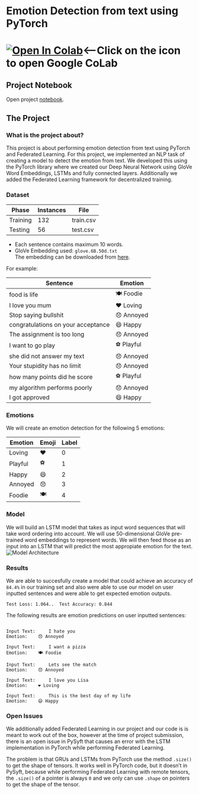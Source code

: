 # Emotion Detection from text using PyTorch

# [![Open In Colab](https://colab.research.google.com/assets/colab-badge.svg)](https://colab.research.google.com/github/anmol-sinha-coder/Sentiment_Emotion_Analysis/blob/main/Multi_Emotion_Analyzer/Emotion_detection_from_text_using_PyTorch.ipynb)<--Click on the icon to open Google CoLab

## Project Notebook
Open project [notebook](Emotion_detection_from_text_using_PyTorch.ipynb).

## The Project

### What is the project about?
This project is about performing emotion detection from text using PyTorch and Federated Learning.
For this project, we implemented an NLP task of creating a model to detect the emotion from text. We developed this using the PyTorch library where we created our Deep Neural Network using GloVe Word Embeddings, LSTMs and fully connected layers. Additionally we added the Federated Learning framework for decentralized training.

### Dataset

Phase | Instances | File |
--- | --- | --- |
Training | 132 | train.csv |
Testing | 56 | test.csv |

* Each sentence contains maximum 10 words.     
* GloVe Embedding used: `glove.6B.50d.txt`   
The embedding can be downloaded from [here](https://worksheets.codalab.org/rest/bundles/0x97c870dd60eb4f0fa53f257978851c60/contents/blob/glove.6B.50d.txt ).

For example:

| Sentence | Emotion   |
|----------|-----------|
|food is life|  🍽 Foodie|
|I love you mum|  ❤️ Loving|
|Stop saying bullshit|  😞 Annoyed|
|congratulations on your acceptance|  😄 Happy|
|The assignment is too long|    😞 Annoyed|
|I want to go play| ⚽️ Playful|
|she did not answer my text| 😞 Annoyed|
|Your stupidity has no limit| 😞 Annoyed|
|how many points did he score|  ⚽️ Playful|
|my algorithm performs poorly| 😞 Annoyed|
|I got approved|  😄 Happy|


### Emotions

We will create an emotion detection for the following 5 emotions:

| Emotion | Emoji   | Label   |
|------|------|------|
|Loving| ❤️| 0|
|Playful| ⚽️| 1|
|Happy| 😄| 2|
|Annoyed| 😞| 3|
|Foodie| 🍽| 4|

### Model
We will build an LSTM model that takes as input word sequences that will take word ordering into account. We will use 50-dimensional GloVe pre-trained word embeddings to represent words. We will then feed those as an input into an LSTM that will predict the most appropiate emotion for the text.
![Model Architecture](https://drive.google.com/uc?id=1s-KYhU5JWF-jvAlZ2MIKKugxLLDdhpQP "Model Architecture")

### Results
We are able to succesfully create a model that could achieve an accuracy of `84.4%` in our training set and also were able to use our model on user inputted sentences and were able to get expected emotion outputs.

`Test Loss: 1.064..  Test Accuracy: 0.844`

The following results are emotion predictions on user inputted sentences:
```

Input Text: 	I hate you
Emotion: 	😞 Annoyed

Input Text: 	I want a pizza
Emotion: 	🍽 Foodie

Input Text: 	Lets see the match
Emotion: 	😞 Annoyed

Input Text: 	I love you Lisa
Emotion: 	❤️ Loving

Input Text: 	This is the best day of my life
Emotion: 	😄 Happy

```

### Open Issues
We additionally added Federated Learning in our project and our code is  is meant to work out of the box, however at the time of project submission, there is an open issue in PySyft that causes an error with the LSTM implementation in PyTorch while performing Federated Learning. 

The problem is that GRUs and LSTMs from PyTorch use the method `.size()` to get the shape of tensors. It works well in PyTorch code, but it doesn’t in PySyft, because while performing Federated Learning with remote tensors, the `.size()` of a pointer is always `0` and we only can use `.shape` on pointers to get the shape of the tensor.
